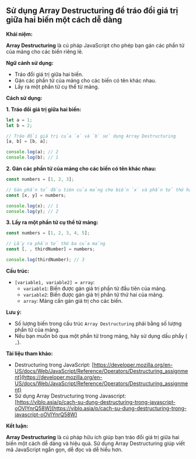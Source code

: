 ## Sử dụng Array Destructuring để tráo đổi giá trị giữa hai biến một cách dễ dàng

**Khái niệm:**

**Array Destructuring** là cú pháp JavaScript cho phép bạn gán các phần tử của mảng cho các biến riêng lẻ.

**Ngữ cảnh sử dụng:**

- Tráo đổi giá trị giữa hai biến.
- Gán các phần tử của mảng cho các biến có tên khác nhau.
- Lấy ra một phần tử cụ thể từ mảng.

**Cách sử dụng:**

**1. Tráo đổi giá trị giữa hai biến:**

```javascript
let a = 1;
let b = 2;

// Tráo đổi giá trị của `a` và `b` sử dụng Array Destructuring
[a, b] = [b, a];

console.log(a); // 2
console.log(b); // 1
```

**2. Gán các phần tử của mảng cho các biến có tên khác nhau:**

```javascript
const numbers = [1, 2, 3];

// Gán phần tử đầu tiên của mảng cho biến `x` và phần tử thứ hai cho biến `y`
const [x, y] = numbers;

console.log(x); // 1
console.log(y); // 2
```

**3. Lấy ra một phần tử cụ thể từ mảng:**

```javascript
const numbers = [1, 2, 3, 4, 5];

// Lấy ra phần tử thứ ba của mảng
const [, , thirdNumber] = numbers;

console.log(thirdNumber); // 3
```

**Cấu trúc:**

- `[variable1, variable2] = array`:
  - `variable1`: Biến được gán giá trị phần tử đầu tiên của mảng.
  - `variable2`: Biến được gán giá trị phần tử thứ hai của mảng.
  - `array`: Mảng cần gán giá trị cho các biến.

**Lưu ý:**

- Số lượng biến trong cấu trúc `Array Destructuring` phải bằng số lượng phần tử của mảng.
- Nếu bạn muốn bỏ qua một phần tử trong mảng, hãy sử dụng dấu phẩy (` ,`).

**Tài liệu tham khảo:**

- Destructuring trong JavaScript: [https://developer.mozilla.org/en-US/docs/Web/JavaScript/Reference/Operators/Destructuring_assignment](https://developer.mozilla.org/en-US/docs/Web/JavaScript/Reference/Operators/Destructuring_assignment)
- Sử dụng Array Destructuring trong Javascript: [https://viblo.asia/p/cach-su-dung-destructuring-trong-javascript-oOVlYnrQ58W](https://viblo.asia/p/cach-su-dung-destructuring-trong-javascript-oOVlYnrQ58W)

**Kết luận:**

**Array Destructuring** là cú pháp hữu ích giúp bạn tráo đổi giá trị giữa hai biến một cách dễ dàng và hiệu quả. Sử dụng Array Destructuring giúp viết mã JavaScript ngắn gọn, dễ đọc và dễ hiểu hơn.
